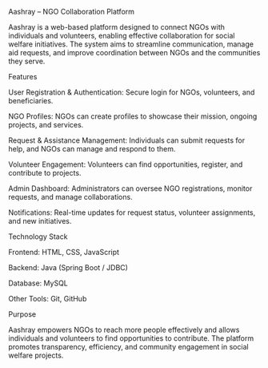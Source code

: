 Aashray – NGO Collaboration Platform

Aashray is a web-based platform designed to connect NGOs with individuals and volunteers, enabling effective collaboration for social welfare initiatives. The system aims to streamline communication, manage aid requests, and improve coordination between NGOs and the communities they serve.

Features

User Registration & Authentication: Secure login for NGOs, volunteers, and beneficiaries.

NGO Profiles: NGOs can create profiles to showcase their mission, ongoing projects, and services.

Request & Assistance Management: Individuals can submit requests for help, and NGOs can manage and respond to them.

Volunteer Engagement: Volunteers can find opportunities, register, and contribute to projects.

Admin Dashboard: Administrators can oversee NGO registrations, monitor requests, and manage collaborations.

Notifications: Real-time updates for request status, volunteer assignments, and new initiatives.

Technology Stack

Frontend: HTML, CSS, JavaScript

Backend: Java (Spring Boot / JDBC)

Database: MySQL

Other Tools: Git, GitHub

Purpose

Aashray empowers NGOs to reach more people effectively and allows individuals and volunteers to find opportunities to contribute. The platform promotes transparency, efficiency, and community engagement in social welfare projects.
